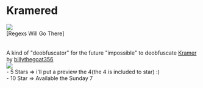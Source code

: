 # Kramered

[![](https://www.codefactor.io/repository/github/HideakiAtsuyo/Kramered/badge)](https://www.codefactor.io/repository/github/HideakiAtsuyo/Kramered)<br>[Regexs Will Go There]<br><br><br>A kind of "deobfuscator" for the future "impossible" to deobfuscate [Kramer](https://github.com/billythegoat356/Kramer) by [billythegoat356](https://github.com/billythegoat356)<br>![](https://i.imgur.com/id.gif)<br>- 5 Stars => i'll put a preview the 4(the 4 is included to star) :)<br>- 10 Star => Available the Sunday 7
